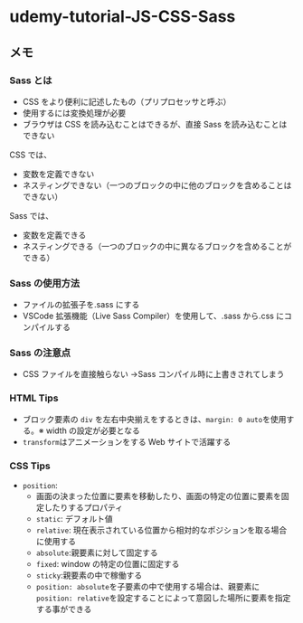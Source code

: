 # udemy-tutorial-JS-CSS-Sass

## メモ

### Sass とは

- CSS をより便利に記述したもの（プリプロセッサと呼ぶ）
- 使用するには変換処理が必要
- ブラウザは CSS を読み込むことはできるが、直接 Sass を読み込むことはできない

CSS では、

- 変数を定義できない
- ネスティングできない（一つのブロックの中に他のブロックを含めることはできない）

Sass では、

- 変数を定義できる
- ネスティングできる（一つのブロックの中に異なるブロックを含めることができる）

### Sass の使用方法

- ファイルの拡張子を.sass にする
- VSCode 拡張機能（Live Sass Compiler）を使用して、.sass から.css にコンパイルする

### Sass の注意点

- CSS ファイルを直接触らない →Sass コンパイル時に上書きされてしまう

### HTML Tips

- ブロック要素の `div` を左右中央揃えをするときは、`margin: 0 auto`を使用する。※ width の設定が必要となる
- `transform`はアニメーションをする Web サイトで活躍する

### CSS Tips

- `position`:
  - 画面の決まった位置に要素を移動したり、画面の特定の位置に要素を固定したりするプロパティ
  - `static`: デフォルト値
  - `relative`: 現在表示されている位置から相対的なポジションを取る場合に使用する
  - `absolute`:親要素に対して固定する
  - `fixed`: window の特定の位置に固定する
  - `sticky`:親要素の中で稼働する
  - `position: absolute`を子要素の中で使用する場合は、親要素に`position: relative`を設定することによって意図した場所に要素を指定する事ができる
